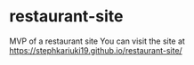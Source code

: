 # restaurant-site
MVP of a restaurant site
You can visit the site at https://stephkariuki19.github.io/restaurant-site/

